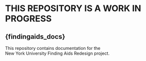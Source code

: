 # THIS REPOSITORY IS A WORK IN PROGRESS

## {findingaids_docs}
This repository contains documentation for the   
New York University Finding Aids Redesign project.
